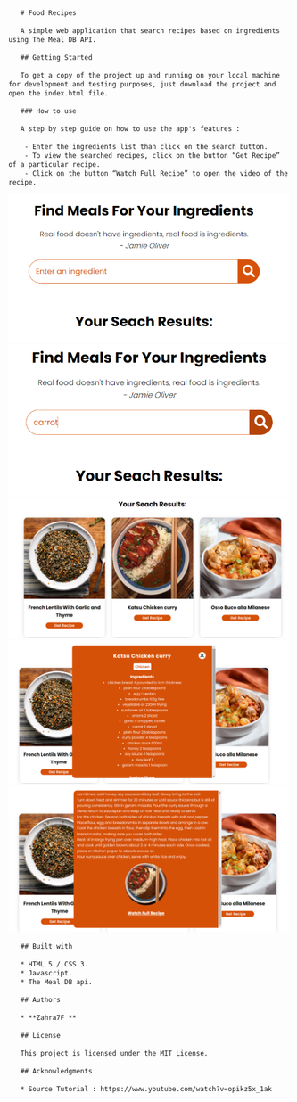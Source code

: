 ﻿       # Food Recipes
       
       A simple web application that search recipes based on ingredients using The Meal DB API.
       
       ## Getting Started
       
       To get a copy of the project up and running on your local machine for development and testing purposes, just download the project and open the index.html file.
       
       ### How to use

       A step by step guide on how to use the app's features : 

        - Enter the ingredients list than click on the search button.
        - To view the searched recipes, click on the button “Get Recipe” of a particular recipe.
        - Click on the button “Watch Full Recipe” to open the video of the recipe.

![Screenshot](https://github.com/zahra7/foodRecipe/blob/main/screen/screen1.png)
![Screenshot](https://github.com/zahra7/foodRecipe/blob/main/screen/screen2.png)
![Screenshot](https://github.com/zahra7/foodRecipe/blob/main/screen/screen3.png)
![Screenshot](https://github.com/zahra7/foodRecipe/blob/main/screen/screen4.png)
![Screenshot](https://github.com/zahra7/foodRecipe/blob/main/screen/screen5.png)
		
       ## Built with
       
       * HTML 5 / CSS 3.
       * Javascript.
       * The Meal DB api.
       
       ## Authors
       
       * **Zahra7F **        
       
       ## License
       
       This project is licensed under the MIT License. 
       
       ## Acknowledgments
       
       * Source Tutorial : https://www.youtube.com/watch?v=opikz5x_1ak
